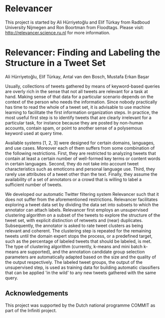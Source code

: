 # Relevancer
This project is started by Ali Hürriyetoğlu and Elif Türkay from Radboud University Nijmegen and Ron Boortman from Floodtags. Please visit: http://relevancer.science.ru.nl for more information.

# Relevancer: Finding and Labeling the Structure in a Tweet Set

 Ali Hürriyetoğlu, Elif Türkay, Antal van den Bosch, Mustafa Erkan Başar

Usually, collections of tweets gathered by means of keyword-based queries are overly rich in the sense that not all tweets are relevant for a task at hand. Making sense of that data for a particular scenario depends on the context of the person who needs the information. Since nobody practically has time to read the whole of a tweet set, it is advisable to use machine learning to facilitate the first information organization steps. In practice, the most useful first step is to identify tweets that are clearly irrelevant for a particular task, for instance because they are posted by non-human accounts, contain spam, or point to another sense of a polysemous keyword used at query time.

Available systems [1, 2, 3] were designed for certain domains, languages, and use cases. Moreover each of them suffers from some combination of the following restrictions. First, they are restricted to analyzing tweets that contain at least a certain number of well-formed key terms or content words in certain languages. Second, they do not take into account tweet characteristics such as emoticons and personal language use. Third, they rarely use attributes of a tweet other than the text. Finally, they assume the availability of a set of annotators or a crowd that is willing to label a sufficient number of tweets.

We developed our automatic Twitter filtering system Relevancer such that it does not suffer from the aforementioned restrictions. Relevancer facilitates exploring a tweet data set by dividing the data set into subsets to which the annotator can attach labels. Relevancer first employs an unsupervised clustering algorithm on a subset of the tweets to explore the structure of the tweet set, with explicit distinction of retweets and (near) duplicates. Subsequently, the annotator is asked to rate tweet clusters as being relevant and coherent. The clustering step is repeated for the remaining tweets until the domain expert stops the process, or a predefined target, such as the percentage of labeled tweets that should be labeled, is met. The type of clustering algorithm (currently, k-means and mini batch k-means are supported), and the annotation candidate group selection parameters are automatically adapted based on the size and the quality of the output respectively. The labeled tweet groups, the output of the unsupervised step, is used as training data for building automatic classifiers that can be applied 'in the wild' to any new tweets gathered with the same query.


## Acknowledgements
This project was supported by the Dutch national programme COMMIT as part of the Infiniti project.
